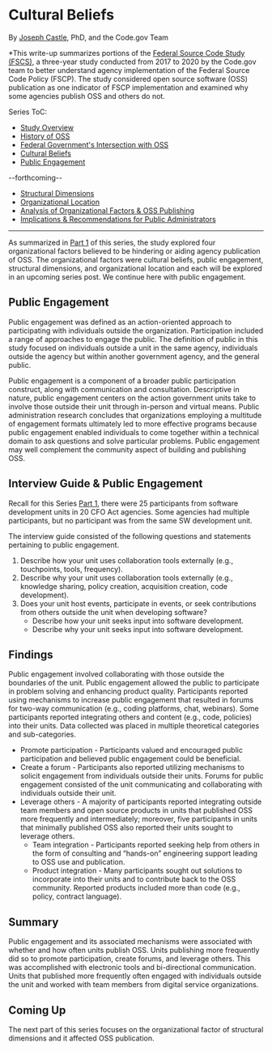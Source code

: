 # Cultural Beliefs
By [Joseph Castle](https://digital.gov/authors/joseph-castle/), PhD, and the Code.gov Team

*This write-up summarizes portions of the [Federal Source Code Study (FSCS)](https://github.com/GSA/code-gov/blob/master/docs/FederalSourceCodeStudy/FederalSourceCodeStudy.pdf), a three-year study conducted from 2017 to 2020 by the Code.gov team to better understand agency implementation of the Federal Source Code Policy (FSCP). The study considered open source software (OSS) publication as one indicator of FSCP implementation and examined why some agencies publish OSS and others do not.

Series ToC:
- [Study Overview](study_overview.md)
- [History of OSS](history_of_OSS.md)
- [Federal Government's Intersection with OSS](govt_intersection_OSS.md)
- [Cultural Beliefs](cultural_beliefs.md)
- [Public Engagement](#)

--forthcoming--
- [Structural Dimensions](#)
- [Organizational Location](#)
- [Analysis of Organizational Factors & OSS Publishing](#)
- [Implications & Recommendations for Public Administrators](#)

---

As summarized in [Part 1](https://medium.com/codedotgov/federal-source-code-study-series-part-1-the-overview-72acce742260) of this series, the study explored four organizational factors believed to be hindering or aiding agency publication of OSS. The organizational factors were cultural beliefs, public engagement, structural dimensions, and organizational location and each will be explored in an upcoming series post. We continue here with public engagement.

## Public Engagement

Public engagement was defined as an action-oriented approach to participating with individuals outside the organization.  Participation included a range of approaches to engage the public. The definition of public in this study focused on individuals outside a unit in the same agency, individuals outside the agency but within another government agency, and the general public.

Public engagement is a component of a broader public participation construct, along with communication and consultation.  Descriptive in nature, public engagement centers on the action government units take to involve those outside their unit through in-person and virtual means.  Public administration research concludes that organizations employing a multitude of engagement formats ultimately led to more effective programs because public engagement enabled individuals to come together within a technical domain to ask questions and solve particular problems.  Public engagement may well complement the community aspect of building and publishing OSS.

## Interview Guide & Public Engagement

Recall for this Series [Part 1](https://medium.com/codedotgov/federal-source-code-study-series-part-1-the-overview-72acce742260), there were 25 participants from software development units in 20 CFO Act agencies. Some agencies had multiple participants, but no participant was from the same SW development unit.

The interview guide consisted of the following questions and statements pertaining to public engagement.
1. Describe how your unit uses collaboration tools externally (e.g., touchpoints, tools, frequency).
2. Describe why your unit uses collaboration tools externally (e.g., knowledge sharing, policy creation, acquisition creation, code development).
3. Does your unit host events, participate in events, or seek contributions from others outside the unit when developing software?
    - Describe how your unit seeks input into software development.
    - Describe why your unit seeks input into software development.

## Findings

Public engagement involved collaborating with those outside the boundaries of the unit. Public engagement allowed the public to participate in problem solving and enhancing product quality. Participants reported using mechanisms to increase public engagement that resulted in forums for two-way communication (e.g., coding platforms, chat, webinars). Some participants reported integrating others and content (e.g., code, policies) into their units. Data collected was placed in multiple theoretical categories and sub-categories.

- Promote participation - Participants valued and encouraged public participation and believed public engagement could be beneficial.
- Create a forum - Participants also reported utilizing mechanisms to solicit engagement from individuals outside their units.  Forums for public engagement consisted of the unit communicating and collaborating with individuals outside their unit.
- Leverage others - A majority of participants reported integrating outside team members and open source products in units that published OSS more frequently and intermediately; moreover, five participants in units that minimally published OSS also reported their units sought to leverage others.
    - Team integration - Participants reported seeking help from others in the form of consulting and “hands-on” engineering support leading to OSS use and publication. 
    - Product integration - Many participants sought out solutions to incorporate into their units and to contribute back to the OSS community. Reported products included more than code (e.g., policy, contract language).

## Summary

Public engagement and its associated mechanisms were associated with whether and how often units publish OSS.  Units publishing more frequently did so to promote participation, create forums, and leverage others. This was accomplished with electronic tools and bi-directional communication. Units that published more frequently often engaged with individuals outside the unit and worked with team members from digital service organizations.

## Coming Up

The next part of this series focuses on the organizational factor of structural dimensions and it affected OSS publication.